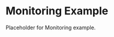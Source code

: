 <!-- file: examples/production/monitoring/README.md -->
<!-- version: 1.0.0 -->
<!-- guid: 2060cd7d-b1f1-42c9-b51e-9ddbfc25f063 -->

# Monitoring Example

Placeholder for Monitoring example.
